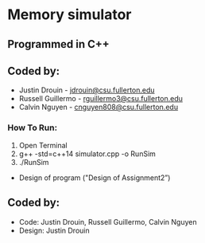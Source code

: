 # Memory simulator
## Programmed in C++
## Coded by:
* Justin Drouin - jdrouin@csu.fullerton.edu
* Russell Guillermo - rguillermo3@csu.fullerton.edu
* Calvin Nguyen - cnguyen808@csu.fullerton.edu

### How To Run:
1. Open Terminal
2. g++ -std=c++14 simulator.cpp -o RunSim
3. ./RunSim

* Design of program ("Design of Assignment2”)

## Coded by:
* Code: Justin Drouin, Russell Guillermo, Calvin Nguyen
* Design: Justin Drouin
